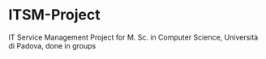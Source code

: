 # ITSM-Project
IT Service Management Project for M. Sc. in Computer Science, Università di Padova, done in groups

